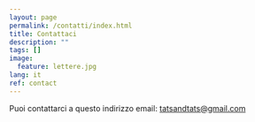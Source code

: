 ```yaml
---
layout: page
permalink: /contatti/index.html
title: Contattaci
description: ""
tags: []
image:
  feature: lettere.jpg
lang: it
ref: contact
---
```


Puoi contattarci a questo indirizzo email: tatsandtats@gmail.com  
